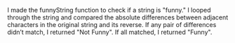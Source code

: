 I made the funnyString function to check if a string is "funny." I looped through the string and compared the absolute differences between adjacent characters in the original string and its reverse. If any pair of differences didn’t match, I returned "Not Funny". If all matched, I returned "Funny".
